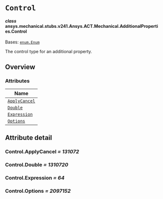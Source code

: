 # `Control`

<a id="ansys.mechanical.stubs.v241.Ansys.ACT.Mechanical.AdditionalProperties.Control"></a>

#### *class* ansys.mechanical.stubs.v241.Ansys.ACT.Mechanical.AdditionalProperties.Control

Bases: [`enum.Enum`](https://docs.python.org/3/library/enum.html#enum.Enum)

The control type for an additional property.

<!-- !! processed by numpydoc !! -->

<a id="overview"></a>

## Overview

### Attributes

| Name |
| ----------------------------------------- |
| [`ApplyCancel`](#Control.ApplyCancel) |
| [`Double`](#Control.Double) |
| [`Expression`](#Control.Expression) |
| [`Options`](#Control.Options) |

<a id="attribute-detail"></a>

## Attribute detail

<a id="Control.ApplyCancel"></a>

### Control.ApplyCancel *= 131072*

<a id="Control.Double"></a>

### Control.Double *= 1310720*

<a id="Control.Expression"></a>

### Control.Expression *= 64*

<a id="Control.Options"></a>

### Control.Options *= 2097152*


